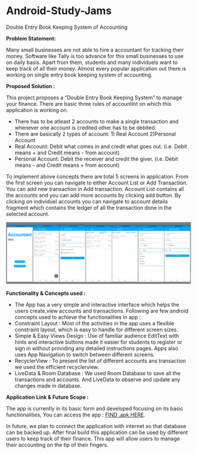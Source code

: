 # Android-Study-Jams

Double Entry Book Keeping System of Accounting

<b> Problem Statement: </b>

Many small businesses are not able to hire a accountant for tracking their money. Software like Tally is too advance for this small businesses to use on daily basis. Apart from them, students and many individuels want to keep track of all their money. Almost every popular application out there is working on single entry book keeping system of accounting. 

<b> Proposed Solution : </b>

This project proposes a “Double Entry Book Keeping System” to manage your finance. There are basic three rules of accountint on which this application is working on.
- There has to be atleast 2 accounts to make a single transaction and whenever one account is credited other has to be debited.
- There are basically 2 types of account: 1) Real Account 2)Personal Account
- Real Account: Debit what comes in and credit what goes out. (i.e. Debit means + and Credit means - from account)
- Personal Account: Debit the receiver and credit the giver. (i.e. Debit means - and Credit means + from account)

To implement above concepts there are total 5 screens in application. From the first screen you can navigate to either Account List or Add Transaction. You can add new transaction in Add transaction. Account List contains all the accounts and you can add more accounts by clicking add button. By clicking on individuel accounts you can navigate to account details fragment which contains the ledger of all the transaction done in the selected account.

<img width="1500" alt="sampleimages" src="Images/ASJ SS .png">

<b> Functionality & Concepts used : </b>

- The App has a very simple and interactive interface which helps the users create,view accounts and transactions. Following are few android concepts used to achieve the functionalities in app :
- Constraint Layout : Most of the activities in the app uses a flexible constraint layout, which is easy to handle for different screen sizes.
- Simple & Easy Views Design : Use of familiar audience EditText with hints and interactive buttons made it easier for students to register or sign in without providing any detailed instructions pages. Apps also uses App Navigation to switch between different screens.
- RecyclerView : To present the list of different accounts ans transaction we used the efficient recyclerview.
- LiveData & Room Database : We used Room Database to save all the transactions and accounts. And LiveData to observe and update any changes made in database.


<b> Application Link & Future Scope : </b>

The app is currently in its basic form and developed focusing on its basic functionalities, You can access the app : [FIND .apk HERE](https://drive.google.com/drive/folders/1Sea8TMDLao_NXrxOxWh7DJtR90PqF1ot?usp=sharing).

In future, we plan to connect the application with internet so that database can be backed up. After final build this application can be used by different users to keep track of their finance. This app will allow users to manage their accounting on the tip of their fingers.
